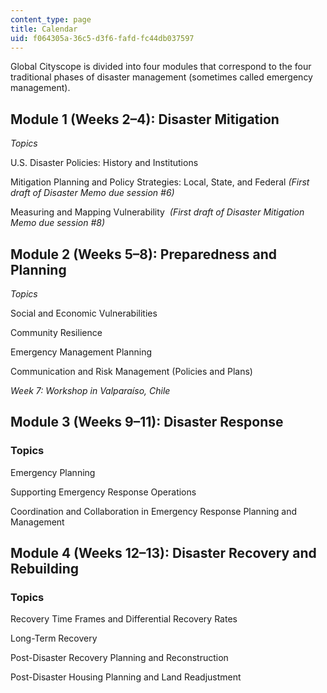 ```yaml
---
content_type: page
title: Calendar
uid: f064305a-36c5-d3f6-fafd-fc44db037597
---
```


Global Cityscope is divided into four modules that correspond to the four traditional phases of disaster management (sometimes called emergency management). 

Module 1 (Weeks 2–4): Disaster Mitigation
-----------------------------------------

_Topics_

U.S. Disaster Policies: History and Institutions

Mitigation Planning and Policy Strategies: Local, State, and Federal _(First draft of Disaster Memo due session #6)_

Measuring and Mapping Vulnerability  _(First draft of Disaster Mitigation Memo due session #8)_

Module 2 (Weeks 5–8): Preparedness and Planning
-----------------------------------------------

_Topics_

Social and Economic Vulnerabilities

Community Resilience

Emergency Management Planning

Communication and Risk Management (Policies and Plans)

_Week 7: Workshop in Valparaíso, Chile_

Module 3 (Weeks 9–11): Disaster Response
----------------------------------------

### Topics

Emergency Planning

Supporting Emergency Response Operations

Coordination and Collaboration in Emergency Response Planning and Management

Module 4 (Weeks 12–13): Disaster Recovery and Rebuilding
--------------------------------------------------------

### Topics

Recovery Time Frames and Differential Recovery Rates

Long-Term Recovery

Post-Disaster Recovery Planning and Reconstruction

Post-Disaster Housing Planning and Land Readjustment